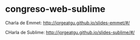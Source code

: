 # congreso-web-sublime


Charla de Emmet: http://jorgeatgu.github.io/slides-emmet/#/

CHarla de Sublime: http://jorgeatgu.github.io/slides-sublime/#/
